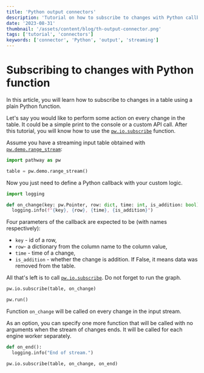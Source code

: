 ```yaml
---
title: 'Python output connectors'
description: 'Tutorial on how to subscribe to changes with Python callback'
date: '2023-08-31'
thumbnail: '/assets/content/blog/th-output-connector.png'
tags: ['tutorial', 'connectors']
keywords: ['connector', 'Python', 'output', 'streaming']
---
```



# Subscribing to changes with Python function

In this article, you will learn how to subscribe to changes in a table using a plain Python function.

Let's say you would like to perform some action on every change in the table. It could be a simple print to the console or a custom API call. After this tutorial, you will know how to use the [`pw.io.subscribe`](/developers/api-docs/pathway-io#pathway.io.subscribe) function.

Assume you have a streaming input table obtained with [`pw.demo.range_stream`](/developers/api-docs/pathway-demo#pathway.demo.range_stream):

```python
import pathway as pw

table = pw.demo.range_stream()
```

Now you just need to define a Python callback with your custom logic.

```python
import logging

def on_change(key: pw.Pointer, row: dict, time: int, is_addition: bool):
  logging.info(f"{key}, {row}, {time}, {is_addition}")
```

Four parameters of the callback are expected to be (with names respectively):

- `key` - id of a row,
- `row`-  a dictionary from the column name to the column value,
- `time` - time of a change,
- `is_addition` - whether the change is addition. If False, it means data was removed from the table.

All that's left is to call [`pw.io.subscribe`](/developers/api-docs/pathway-io#pathway.io.subscribe). Do not forget to run the graph.

```python
pw.io.subscribe(table, on_change)

pw.run()
```

Function `on_change` will be called on every change in the input stream.

As an option, you can specify one more function that will be called with no arguments when the stream of changes ends. It will be called for each engine worker separately.

```python
def on_end():
  logging.info("End of stream.")

pw.io.subscribe(table, on_change, on_end)
```
